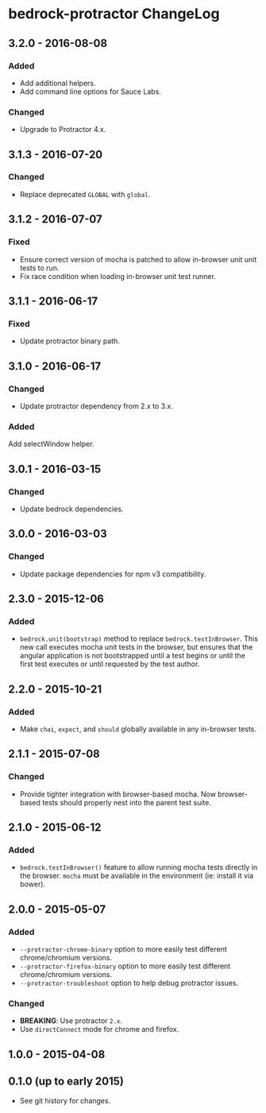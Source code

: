 # bedrock-protractor ChangeLog

## 3.2.0 - 2016-08-08

### Added
- Add additional helpers.
- Add command line options for Sauce Labs.

### Changed
- Upgrade to Protractor 4.x.

## 3.1.3 - 2016-07-20

### Changed
- Replace deprecated `GLOBAL` with `global`.

## 3.1.2 - 2016-07-07

### Fixed
- Ensure correct version of mocha is patched to allow in-browser unit
  unit tests to run.
- Fix race condition when loading in-browser unit test runner.

## 3.1.1 - 2016-06-17

### Fixed
- Update protractor binary path.

## 3.1.0 - 2016-06-17

### Changed
- Update protractor dependency from 2.x to 3.x.

### Added
Add selectWindow helper.

## 3.0.1 - 2016-03-15

### Changed
- Update bedrock dependencies.

## 3.0.0 - 2016-03-03

### Changed
- Update package dependencies for npm v3 compatibility.

## 2.3.0 - 2015-12-06

### Added
- `bedrock.unit(bootstrap)` method to replace `bedrock.testInBrowser`. This new
  call executes mocha unit tests in the browser, but ensures that the angular
  application is not bootstrapped until a test begins or until the first test
  executes or until requested by the test author.

## 2.2.0 - 2015-10-21

### Added
- Make `chai`, `expect`, and `should` globally available in
  any in-browser tests.

## 2.1.1 - 2015-07-08

### Changed
- Provide tighter integration with browser-based mocha. Now browser-based
  tests should properly nest into the parent test suite.

## 2.1.0 - 2015-06-12

### Added
- `bedrock.testInBrowser()` feature to allow running mocha tests directly in
  the browser. `mocha` must be available in the environment (ie: install it
  via bower).

## 2.0.0 - 2015-05-07

### Added
- `--protractor-chrome-binary` option to more easily test different
  chrome/chromium versions.
- `--protractor-firefox-binary` option to more easily test different
  chrome/chromium versions.
- `--protractor-troubleshoot` option to help debug protractor issues.

### Changed
- **BREAKING**: Use protractor `2.x`.
- Use `directConnect` mode for chrome and firefox.

## 1.0.0 - 2015-04-08

## 0.1.0 (up to early 2015)

- See git history for changes.
